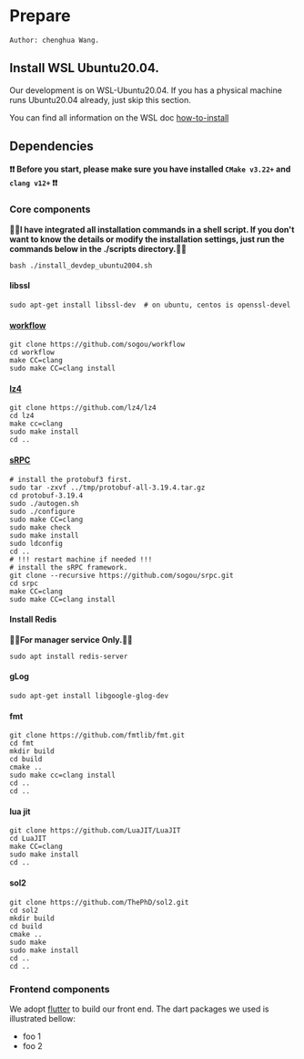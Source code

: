 # Prepare

```
Author: chenghua Wang.
```

## Install WSL Ubuntu20.04.

Our development is on WSL-Ubuntu20.04. If you has a physical machine runs Ubuntu20.04 already, just skip this section.

You can find all information on the WSL doc [how-to-install](https://learn.microsoft.com/en-us/windows/wsl/install)

## Dependencies

**❗❗ Before you start, please make sure you have installed `CMake v3.22+` and `clang v12+` ❗❗**

### Core components

**📌📌I have integrated all installation commands in a shell script. If you don't want to know the details or modify the installation settings, just run the commands below in the ./scripts directory.📌📌**

```
bash ./install_devdep_ubuntu2004.sh
```

#### libssl

```shell
sudo apt-get install libssl-dev  # on ubuntu, centos is openssl-devel
```

#### [workflow](https://github.com/sogou/workflow)

```shell
git clone https://github.com/sogou/workflow
cd workflow
make CC=clang
sudo make CC=clang install
```

#### [lz4](https://github.com/lz4/lz4)

```shell
git clone https://github.com/lz4/lz4
cd lz4
make cc=clang
sudo make install
cd ..
```

#### [sRPC](https://github.com/sogou/srpc)

```shell
# install the protobuf3 first.
sudo tar -zxvf ../tmp/protobuf-all-3.19.4.tar.gz
cd protobuf-3.19.4
sudo ./autogen.sh
sudo ./configure
sudo make CC=clang
sudo make check
sudo make install
sudo ldconfig
cd ..
# !!! restart machine if needed !!!
# install the sRPC framework.
git clone --recursive https://github.com/sogou/srpc.git
cd srpc
make CC=clang
sudo make CC=clang install
```

#### Install Redis

**📌📌For manager service Only.📌📌**

```shell
sudo apt install redis-server
```

#### gLog

```shell
sudo apt-get install libgoogle-glog-dev
```

#### fmt

```shell
git clone https://github.com/fmtlib/fmt.git
cd fmt
mkdir build
cd build
cmake ..
sudo make cc=clang install
cd ..
cd ..
```

#### lua jit

```shell
git clone https://github.com/LuaJIT/LuaJIT
cd LuaJIT
make CC=clang
sudo make install
cd ..
```

#### sol2

```shell
git clone https://github.com/ThePhD/sol2.git
cd sol2
mkdir build
cd build
cmake ..
sudo make
sudo make install
cd ..
cd ..
```

### Frontend components

We adopt [flutter](https://flutter.dev) to build our front end. The dart packages we used is illustrated bellow:

* foo 1
* foo 2
